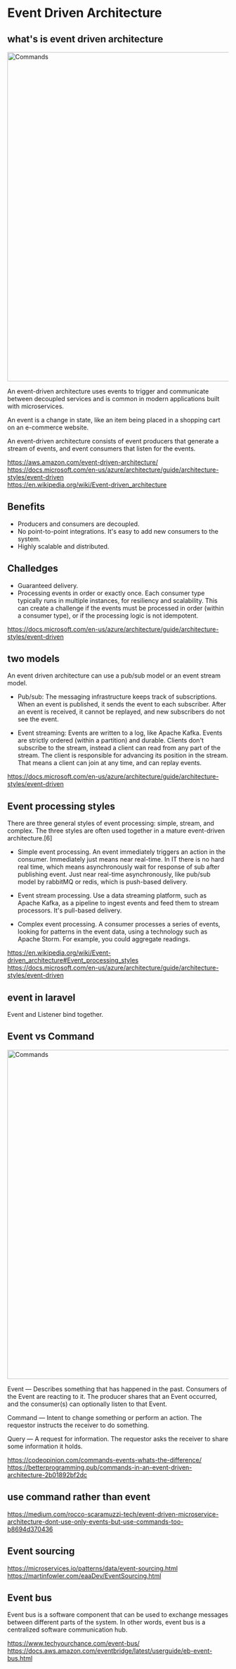# Event Driven Architecture

## what's is event driven architecture

<img width="747" alt="Commands" src="https://docs.microsoft.com/en-us/azure/architecture/guide/architecture-styles/images/event-driven.svg">

An event-driven architecture uses events to trigger and communicate between decoupled services and is common in modern applications built with microservices. 

An event is a change in state, like an item being placed in a shopping cart on an e-commerce website. 

An event-driven architecture consists of event producers that generate a stream of events, and event consumers that listen for the events.



https://aws.amazon.com/event-driven-architecture/  
https://docs.microsoft.com/en-us/azure/architecture/guide/architecture-styles/event-driven  
https://en.wikipedia.org/wiki/Event-driven_architecture  

## Benefits

- Producers and consumers are decoupled.
- No point-to-point integrations. It's easy to add new consumers to the system.
- Highly scalable and distributed.

## Challedges

- Guaranteed delivery. 
- Processing events in order or exactly once. Each consumer type typically runs in multiple instances, for resiliency and scalability. This can create a challenge if the events must be processed in order (within a consumer type), or if the processing logic is not idempotent.

https://docs.microsoft.com/en-us/azure/architecture/guide/architecture-styles/event-driven  

## two models

An event driven architecture can use a pub/sub model or an event stream model.

- Pub/sub: The messaging infrastructure keeps track of subscriptions. When an event is published, it sends the event to each subscriber. After an event is received, it cannot be replayed, and new subscribers do not see the event.

- Event streaming: Events are written to a log, like Apache Kafka. Events are strictly ordered (within a partition) and durable. Clients don't subscribe to the stream, instead a client can read from any part of the stream. The client is responsible for advancing its position in the stream. That means a client can join at any time, and can replay events.

https://docs.microsoft.com/en-us/azure/architecture/guide/architecture-styles/event-driven  

## Event processing styles

There are three general styles of event processing: simple, stream, and complex. The three styles are often used together in a mature event-driven architecture.[6]

- Simple event processing. An event immediately triggers an action in the consumer. Immediately just means near real-time. In IT there is no hard real time, which means asynchronously wait for response of sub after publishing event. Just near real-time asynchronously, like pub/sub model by rabbitMQ or redis, which is push-based delivery.

- Event stream processing. Use a data streaming platform, such as Apache Kafka, as a pipeline to ingest events and feed them to stream processors. It's pull-based delivery.

- Complex event processing. A consumer processes a series of events, looking for patterns in the event data, using a technology such as Apache Storm. For example, you could aggregate readings.

https://en.wikipedia.org/wiki/Event-driven_architecture#Event_processing_styles  
https://docs.microsoft.com/en-us/azure/architecture/guide/architecture-styles/event-driven  

## event in laravel

Event and Listener bind together.

## Event vs Command

<img width="747" alt="Commands" src="https://user-images.githubusercontent.com/1209204/179933570-d8996a3b-8408-4807-9b44-3ac3e763dfcf.png">

Event — Describes something that has happened in the past. Consumers of the Event are reacting to it. The producer shares that an Event occurred, and the consumer(s) can optionally listen to that Event.

Command — Intent to change something or perform an action. The requestor instructs the receiver to do something.

Query — A request for information. The requestor asks the receiver to share some information it holds.

https://codeopinion.com/commands-events-whats-the-difference/  
https://betterprogramming.pub/commands-in-an-event-driven-architecture-2b01892bf2dc  

## use command rather than event

https://medium.com/rocco-scaramuzzi-tech/event-driven-microservice-architecture-dont-use-only-events-but-use-commands-too-b8694d370436  

## Event sourcing

https://microservices.io/patterns/data/event-sourcing.html  
https://martinfowler.com/eaaDev/EventSourcing.html  

## Event bus

Event bus is a software component that can be used to exchange messages between different parts of the system. In other words, event bus is a centralized software communication hub.

https://www.techyourchance.com/event-bus/  
https://docs.aws.amazon.com/eventbridge/latest/userguide/eb-event-bus.html  

